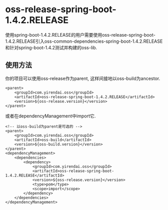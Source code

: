 
# oss-release-spring-boot-1.4.2.RELEASE

使用spring-boot-1.4.2.RELEASE的用户需要使用oss-release-spring-boot-1.4.2.RELEASE引入oss-common-dependencies-spring-boot-1.4.2.RELEASE和针对spring-boot-1.4.2测试并构建的oss-lib.

## 使用方法

你的项目可以使用oss-release作为parent, 这样间接地以oss-build为ancestor.

    <parent>
        <groupId>com.yirendai.oss</groupId>
        <artifactId>oss-release-spring-boot-1.4.2.RELEASE</artifactId>
        <version>${oss-release.version}</version>
    </parent>

或者在dependencyManagement中import它.

    <!-- 以oss-build为parent是可选的 -->
    <parent>
        <groupId>com.yirendai.oss</groupId>
        <artifactId>oss-build</artifactId>
        <version>${oss-build.version}</version>
    </parent>
    <dependencyManagement>
        <dependencies>
            <dependency>
                <groupId>com.yirendai.oss</groupId>
                <artifactId>oss-release-spring-boot-1.4.2.RELEASE</artifactId>
                <version>${oss-release.version}</version>
                <type>pom</type>
                <scope>import</scope>
            </dependency>
        </dependencies>
    </dependencyManagement>
